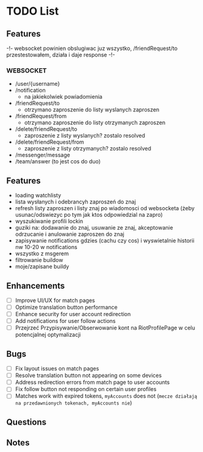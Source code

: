 # TODO List

## Features

-!- websocket powinien obslugiwac juz wszystko, /friendRequest/to przestestowałem, działa i daje response -!-

### WEBSOCKET

- /user/{username}
- /notification
  - na jakiekolwiek powiadomienia
- /friendRequest/to
  - otrzymano zaproszenie do listy wyslanych zaproszen
- /friendRequest/from
  - otrzymano zaproszenie do listy otrzymanych zaproszen
- /delete/friendRequest/to
  - zaproszenie z listy wyslanych? zostalo resolved
- /delete/friendRequest/from
  - zaproszenie z listy otrzymanych? zostalo resolved
- /messenger/message
- /team/answer (to jest cos do duo)

## Features

- loading watchlisty
- lista wysłanych i odebrancyh zaproszeń do znaj
- refresh listy zaproszen i listy znaj po wiadomosci od websocketa (żeby usunac/odswiezyc po tym jak ktos odpowiedzial na zapro)
- wyszukiwanie profili lockin
- guziki na: dodawanie do znaj, usuwanie ze znaj, akceptowanie odrzucanie i anulowanie zaproszen do znaj
- zapisywanie notifications gdzies (cachu czy cos) i wyswietalnie historii nw 10-20 w notifications
- wszystko z msgerem
- filtrowanie buildow
- moje/zapisane buildy

## Enhancements

- [ ] Improve UI/UX for match pages
- [ ] Optimize translation button performance
- [ ] Enhance security for user account redirection
- [ ] Add notifications for user follow actions
- [ ] Przejrzeć Przypisywanie/Obserwowanie kont na RiotProfilePage w celu potencjalnej optymalizacji

## Bugs

- [ ] Fix layout issues on match pages
- [ ] Resolve translation button not appearing on some devices
- [ ] Address redirection errors from match page to user accounts
- [ ] Fix follow button not responding on certain user profiles
- [ ] Matches work with expired tokens, `myAccounts` does not (`mecze działają na przedawnionych tokenach, myAccounts nie`)

## Questions

## Notes
